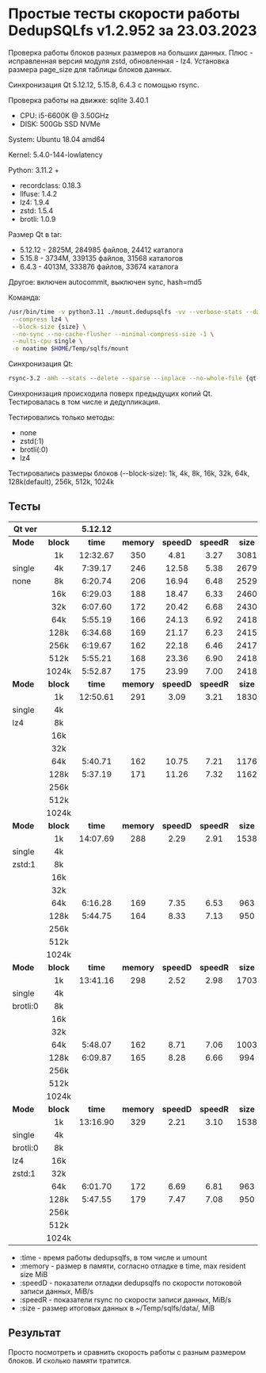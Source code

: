 # Простые тесты скорости работы DedupSQLfs v1.2.952 за 23.03.2023

Проверка работы блоков разных размеров на больших данных.
Плюс - исправленная версия модуля zstd, обновленная - lz4.
Установка размера page_size для таблицы блоков данных.

Cинхронизация Qt 5.12.12, 5.15.8, 6.4.3 с помощью rsync.

Проверка работы на движке: sqlite 3.40.1

- CPU: i5-6600K @ 3.50GHz
- DISK: 500Gb SSD NVMe

System: Ubuntu 18.04 amd64

Kernel: 5.4.0-144-lowlatency

Python: 3.11.2 +
- recordclass: 0.18.3
- llfuse: 1.4.2
- lz4: 1.9.4
- zstd: 1.5.4
- brotli: 1.0.9

Размер Qt в tar:

* 5.12.12 - 2825M, 284985 файлов, 24412 каталога
* 5.15.8 - 3734M, 339135 файлов, 31568 каталогов
* 6.4.3 - 4013M, 333876 файлов, 33674 каталога

Другое: включен autocommit, выключен sync, hash=md5

Команда:
```sh
/usr/bin/time -v python3.11 ./mount.dedupsqlfs -vv --verbose-stats --data $HOME/Temp/sqlfs/data/ \
 --compress lz4 \
 --block-size {size} \
 --no-sync --no-cache-flusher --minimal-compress-size -1 \
 --multi-cpu single \
 -o noatime $HOME/Temp/sqlfs/mount
```

Синхронизация Qt:
```sh
rsync-3.2 -aHh --stats --delete --sparse --inplace --no-whole-file {qt-dir}/ $HOME/Temp/sqlfs/mount/Qt/ && sudo umount $HOME/Temp/sqlfs/mount
```

Синхронизация происходила поверх предыдущих копий Qt. Тестировалась в том числе и дедупликация.

Тестировались только методы:

* none
* zstd(:1)
* brotli(:0)
* lz4

Тестировались размеры блоков (--block-size): 1k, 4k, 8k, 16k, 32k, 64k, 128k(default), 256k, 512k, 1024k

## Тесты

| Qt ver   |           | 5.12.12                                                ||||| 5.15.8                                                 ||||| 6.4.3                                                  |||||
|----------|:---------:|:--------:|:----------:|:----------:|:----------:|:--------:|:--------:|:----------:|:----------:|:----------:|:--------:|:--------:|:----------:|:----------:|:----------:|:--------:|
| **Mode** | **block** | **time** | **memory** | **speedD** | **speedR** | **size** | **time** | **memory** | **speedD** | **speedR** | **size** | **time** | **memory** | **speedD** | **speedR** | **size** |
|          |   1k      | 12:32.67 | 350        | 4.81       | 3.27       | 3081     | 13:50.59 | 437        | 6.24       | 2.75       | 5690     | 16:35.06 | 509        | 6.76       | 2.56       | 9006     |
| single   |   4k      | 7:39.17  | 246        | 12.58      | 5.38       | 2679     | 8:00.51  | 301        | 15.73      | 4.64       | 4967     | 9:18.94  | 334        | 14.28      | 4.50       | 7884     |
| none     |   8k      | 6:20.74  | 206        | 16.94      | 6.48       | 2529     | 6:41.21  | 273        | 20.79      | 5.52       | 4724     | 9:35.32  | 274        | 17.30      | 4.37       | 7505     |
|          |  16k      | 6:29.03  | 188        | 18.47      | 6.33       | 2460     | 6:32.48  | 264        | 24.39      | 5.61       | 4631     | 8:03.21  | 259        | 22.41      | 5.19       | 7416     |
|          |  32k      | 6:07.60  | 172        | 20.42      | 6.68       | 2430     | 7:28.42  | 214        | 26.42      | 4.87       | 4604     | 8:22.90  | 537        | 24.87      | 4.96       | 7421     |
|          |  64k      | 5:55.19  | 166        | 24.13      | 6.92       | 2418     | 5:42.75  | 247        | 31.87      | 6.34       | 4560     | 6:59.09  | 264        | 30.10      | 5.95       | 7408     |
|          | 128k      | 6:34.68  | 169        | 21.17      | 6.23       | 2415     | 6:42.96  | 267        | 30.00      | 5.39       | 4616     | 8:07.02  | 217        | 28.57      | 5.12       | 7449     |
|          | 256k      | 6:19.67  | 162        | 22.18      | 6.46       | 2417     | 6:01.55  | 249        | 32.86      | 6.00       | 4618     | 7:02.27  | 272        | 31.53      | 5.93       | 7531     |
|          | 512k      | 5:55.21  | 168        | 23.36      | 6.90       | 2418     | 6:03.09  | 261        | 33.47      | 6.07       | 4642     | 7:21.48  | 285        | 31.61      | 5.75       | 7510     |
|          | 1024k     | 5:52.87  | 175        | 23.99      | 7.00       | 2418     | 6:52.11  | 237        | 30.08      | 5.25       | 4624     | 8:30.70  | 239        | 29.24      | 4.88       | 7530     |
| **Mode** | **block** | **time** | **memory** | **speedD** | **speedR** | **size** | **time** | **memory** | **speedD** | **speedR** | **size** | **time** | **memory** | **speedD** | **speedR** | **size** |
|          |   1k      | 12:50.61 | 291        | 3.09       | 3.21       | 1830     | 14:08.80 | 361        | 4.49       | 2.66       | 3276     | 17:34.82 | 419        | 3.46       | 2.40       | 5066     |
| single   |   4k      |   |         |       |        |      |   |         |      |        |      |    |         |       |        |     |
| lz4      |   8k      |   |         |       |        |      |   |         |       |        |      |   |         |       |        |      |
|          |  16k      |   |         |       |        |      |   |         |       |        |      |   |         |       |        |      |
|          |  32k      |   |         |       |        |      |   |         |       |        |      |   |         |       |        |      |
|          |  64k      | 5:40.71  | 162        | 10.75      | 7.21       | 1176     | 5:53.30  | 230        | 16.27      | 6.16       | 2120     | 7:07.01  | 265        | 13.80      | 5.84       | 3292     |
|          | 128k      | 5:37.19  | 171        | 11.26      | 7.32       | 1162     | 5:36.46  | 247        | 18.07      | 6.44       | 2097     | 8:10.38  | 246        | 12.83      | 5.07       | 3270     |
|          | 256k      |   |         |       |        |      |   |         |       |        |      |   |         |       |        |      |
|          | 512k      |   |         |       |        |      |   |         |       |        |      |   |         |       |        |      |
|          | 1024k     |   |         |       |        |      |   |         |       |        |      |   |         |       |        |      |
| **Mode** | **block** | **time** | **memory** | **speedD** | **speedR** | **size** | **time** | **memory** | **speedD** | **speedR** | **size** | **time** | **memory** | **speedD** | **speedR** | **size** |
|          |   1k      | 14:07.69  | 288        | 2.29      | 2.91       | 1538     | 13:48.52 | 360        | 3.49       | 2.73       | 2710     | 17:56.35 | 386        | 2.88       | 2.35       | 4164     |
| single   |   4k      |   |         |       |        |      |   |         |       |        |      |   |         |       |        |      |
| zstd:1   |   8k      |   |         |       |        |      |   |         |       |        |      |   |         |       |        |      |
|          |  16k      |   |         |       |        |      |   |         |       |        |      |   |         |       |        |      |
|          |  32k      |   |         |       |        |      |   |         |       |        |      |   |         |       |        |      |
|          |  64k      | 6:16.28   | 169        | 7.35      | 6.53       | 963     | 6:09.95  | 234       | 11.13      | 5.88       | 1656     | 7:29.03  | 286        | 11.13      | 5.55       | 2543     |
|          | 128k      | 5:44.75   | 164        | 8.33      | 7.13       | 950     | 6:36.29  | 222       | 12.69      | 5.47       | 1635     | 7:08.61  | 293        | 10.58      | 5.82       | 2516     |
|          | 256k      |   |         |       |        |      |   |         |       |        |      |   |         |       |        |      |
|          | 512k      |   |         |       |        |      |   |         |       |        |      |   |         |       |        |      |
|          | 1024k     |   |         |       |        |      |   |         |       |        |      |   |         |       |        |      |
| **Mode** | **block** | **time** | **memory** | **speedD** | **speedR** | **size** | **time** | **memory** | **speedD** | **speedR** | **size** | **time** | **memory** | **speedD** | **speedR** | **size** |
|          |   1k      | 13:41.16 | 298        | 2.52       | 2.98       | 1703     | 15:41.26  | 360       | 3.20       | 2.40       | 3017     | 18:55.74 | 389        | 3.14       | 2.22       | 4654     |
| single   |   4k      |   |         |       |        |      |   |         |       |        |      |   |         |       |        |      |
| brotli:0 |   8k      |   |         |       |        |      |   |         |       |        |      |   |         |       |        |      |
|          |  16k      |   |         |       |        |      |   |         |       |        |      |   |         |       |        |      |
|          |  32k      |   |         |       |        |       |   |         |       |        |      |   |         |       |        |      |
|          |  64k      | 5:48.07  | 162        | 8.71      | 7.06       | 1003      | 6:20.83  | 221        | 13.70      | 5.72       | 1781     | 7:33.85  | 257        | 9.79       | 5.50       | 2740     |
|          | 128k      | 6:09.87  | 165        | 8.28      | 6.66       | 994       | 6:43.20  | 218        | 12.30      | 5.39       | 1763     | 8:17.68  | 236        | 10.08      | 5.00       | 2713     |
|          | 256k      |   |         |       |        |       |   |         |       |        |       |   |         |       |        |     |
|          | 512k      |   |         |       |        |       |   |         |       |        |       |   |         |       |        |     |
|          | 1024k     |   |         |       |        |       |   |         |       |        |       |   |         |       |        |     |
| **Mode** | **block** | **time** | **memory** | **speedD** | **speedR** | **size** | **time** | **memory** | **speedD** | **speedR** | **size** | **time** | **memory** | **speedD** | **speedR** | **size** |
|          |   1k      | 13:16.90 | 329        | 2.21       | 3.10       | 1538     | 14:50.28 | 378        | 3.24       | 2.54       | 2721     | 20:51.93 | 375        | 2.46       | 2.01       | 4176     |
| single   |   4k      |   |         |       |        |      |   |         |       |        |      |   |         |       |        |      |
| brotli:0 |   8k      |   |         |       |        |      |   |         |       |        |      |   |         |       |        |      |
| lz4      |  16k      |   |         |       |        |      |   |         |       |        |      |   |         |       |        |      |
| zstd:1   |  32k      |   |         |       |        |       |   |         |       |        |      |   |         |       |        |      |
|          |  64k      | 6:01.70  | 172        | 6.69       | 6.81       | 963      | 5:36.78  | 262        | 12.21      | 6.46       | 1662     | 7:12.67  | 266        | 9.03       | 5.76       | 2549     |
|          | 128k      | 5:47.55  | 179        | 7.47       | 7.08       | 950      | 5:52.73  | 244        | 11.22      | 6.16       | 1637     | 7:10.89  | 285        | 9.68       | 5.79       | 2514     |
|          | 256k      |   |         |       |        |       |   |         |       |        |       |   |         |       |        |      |
|          | 512k      |   |         |       |        |       |   |         |       |        |       |   |         |       |        |      |
|          | 1024k     |   |         |       |        |       |   |         |       |        |       |   |         |       |        |      |

* :time   - время работы dedupsqlfs, в том числе и umount
* :memory - размер в памяти, согласно отладке в time, max resident size MiB
* :speedD - показатели отладки dedupsqlfs по скорости потоковой записи данных, MiB/s
* :speedR - показатели rsync по скорости записи данных, MiB/s
* :size   - размер итоговых данных в ~/Temp/sqlfs/data/, MiB

## Результат

Просто посмотреть и сравнить скорость работы с разным размером блоков. И сколько памяти тратится.
